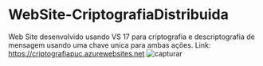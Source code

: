 
# WebSite-CriptografiaDistribuida
Web Site desenvolvido usando VS 17 para criptografia e descriptografia de mensagem usando uma chave unica para ambas ações.
Link: https://criptografiapuc.azurewebsites.net
![capturar](https://user-images.githubusercontent.com/14100568/46318069-a437cd00-c5ab-11e8-85e4-636f68b346db.JPG)
